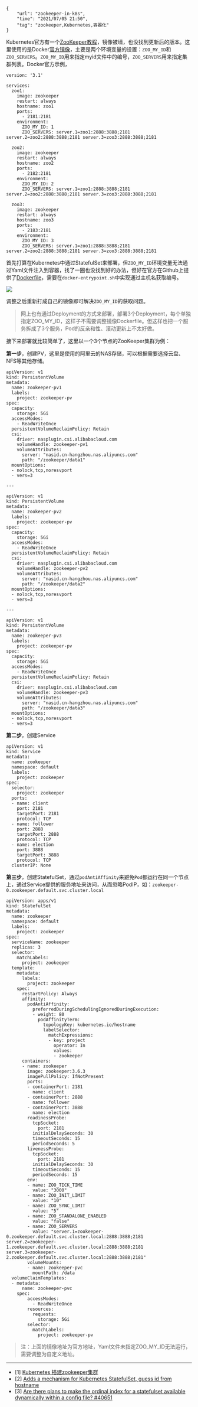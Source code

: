 ```
{
    "url": "zookeeper-in-k8s",
    "time": "2021/07/05 21:50",
    "tag": "zookeeper,Kubernetes,容器化"
}
```

Kubernetes官方有一个[ZooKeeper教程](https://kubernetes.io/zh/docs/tutorials/stateful-application/zookeeper/)，镜像被墙，也没找到更新后的版本。这里使用的是Docker[官方镜像](https://hub.docker.com/_/zookeeper)，主要是两个环境变量的设置：`ZOO_MY_ID`和`ZOO_SERVERS`。`ZOO_MY_ID`用来指定myid文件中的编号，`ZOO_SERVERS`用来指定集群列表。Docker官方示例，

```
version: '3.1'

services:
  zoo1:
    image: zookeeper
    restart: always
    hostname: zoo1
    ports:
      - 2181:2181
    environment:
      ZOO_MY_ID: 1
      ZOO_SERVERS: server.1=zoo1:2888:3888;2181 server.2=zoo2:2888:3888;2181 server.3=zoo3:2888:3888;2181

  zoo2:
    image: zookeeper
    restart: always
    hostname: zoo2
    ports:
      - 2182:2181
    environment:
      ZOO_MY_ID: 2
      ZOO_SERVERS: server.1=zoo1:2888:3888;2181 server.2=zoo2:2888:3888;2181 server.3=zoo3:2888:3888;2181

  zoo3:
    image: zookeeper
    restart: always
    hostname: zoo3
    ports:
      - 2183:2181
    environment:
      ZOO_MY_ID: 3
      ZOO_SERVERS: server.1=zoo1:2888:3888;2181 server.2=zoo2:2888:3888;2181 server.3=zoo3:2888:3888;2181
```

首先打算在Kubernetes中通过StatefulSet来部署，但`ZOO_MY_ID`环境变量无法通过Yaml文件注入到容器，找了一圈也没找到好的办法，但好在官方在Github上提供了[Dockerfile](https://github.com/31z4/zookeeper-docker)，需要在`docker-entrypoint.sh`中实现通过主机名获取编号。

![](../../static/uploads/zookeeper-my-id.png)

调整之后重新打成自己的镜像即可解决`ZOO_MY_ID`的获取问题。

> 网上也有通过Deployment的方式来部署，部署3个Deployment，每个单独指定ZOO_MY_ID，这样子不需要调整镜像Dockerfile。但这样也把一个服务拆成了3个服务，Pod的反亲和性、滚动更新上不太好做。

接下来部署就比较简单了，这里以一个3个节点的ZooKeeper集群为例：

**第一步**，创建PV，这里是使用的阿里云的NAS存储，可以根据需要选择云盘、NFS等其他存储。

```
apiVersion: v1
kind: PersistentVolume
metadata:
  name: zookeeper-pv1
  labels:
    project: zookeeper-pv
spec:
  capacity:
    storage: 5Gi
  accessModes:
    - ReadWriteOnce
  persistentVolumeReclaimPolicy: Retain
  csi:
    driver: nasplugin.csi.alibabacloud.com
    volumeHandle: zookeeper-pv1
    volumeAttributes:
      server: "nasid.cn-hangzhou.nas.aliyuncs.com"
      path: "/zookeeper/data1"
  mountOptions:
  - nolock,tcp,noresvport
  - vers=3

--- 

apiVersion: v1
kind: PersistentVolume
metadata:
  name: zookeeper-pv2
  labels:
    project: zookeeper-pv
spec:
  capacity:
    storage: 5Gi
  accessModes:
    - ReadWriteOnce
  persistentVolumeReclaimPolicy: Retain
  csi:
    driver: nasplugin.csi.alibabacloud.com
    volumeHandle: zookeeper-pv2
    volumeAttributes:
      server: "nasid.cn-hangzhou.nas.aliyuncs.com"
      path: "/zookeeper/data2"
  mountOptions:
  - nolock,tcp,noresvport
  - vers=3

--- 

apiVersion: v1
kind: PersistentVolume
metadata:
  name: zookeeper-pv3
  labels:
    project: zookeeper-pv
spec:
  capacity:
    storage: 5Gi
  accessModes:
    - ReadWriteOnce
  persistentVolumeReclaimPolicy: Retain
  csi:
    driver: nasplugin.csi.alibabacloud.com
    volumeHandle: zookeeper-pv3
    volumeAttributes:
      server: "nasid.cn-hangzhou.nas.aliyuncs.com"
      path: "/zookeeper/data3"
  mountOptions:
  - nolock,tcp,noresvport
  - vers=3
```

**第二步**，创建Service

```
apiVersion: v1
kind: Service
metadata:
  name: zookeeper
  namespace: default
  labels:
    project: zookeeper
spec:
  selector:
    project: zookeeper
  ports:
  - name: client
    port: 2181
    targetPort: 2181
    protocol: TCP
  - name: follower
    port: 2888
    targetPort: 2888
    protocol: TCP
  - name: election
    port: 3888
    targetPort: 3888
    protocol: TCP
  clusterIP: None
```

**第三步**，创建StatefulSet，通过`podAntiAffinity`来避免`Pod`都运行在同一个节点上，通过Service提供的服务地址来访问，从而忽略PodIP，如：`zookeeper-0.zookeeper.default.svc.cluster.local`

```
apiVersion: apps/v1
kind: StatefulSet
metadata:
  name: zookeeper
  namespace: default
  labels:
    project: zookeeper
spec:
  serviceName: zookeeper
  replicas: 3
  selector:
    matchLabels:
      project: zookeeper
  template:
    metadata:
      labels:
        project: zookeeper
    spec:
      restartPolicy: Always
      affinity:
        podAntiAffinity:
          preferredDuringSchedulingIgnoredDuringExecution:
          - weight: 80
            podAffinityTerm:
              topologyKey: kubernetes.io/hostname
              labelSelector:
                matchExpressions:
                - key: project
                  operator: In
                  values: 
                  - zookeeper
      containers:
      - name: zookeeper
        image: zookeeper:3.6.3
        imagePullPolicy: IfNotPresent
        ports:
        - containerPort: 2181
          name: client
        - containerPort: 2888
          name: follower
        - containerPort: 3888
          name: election
        readinessProbe:
          tcpSocket:
            port: 2181
          initialDelaySeconds: 30
          timeoutSeconds: 15
          periodSeconds: 5
        livenessProbe:
          tcpSocket: 
            port: 2181
          initialDelaySeconds: 30
          timeoutSeconds: 15
          periodSeconds: 15
        env:
        - name: ZOO_TICK_TIME
          value: "3000"
        - name: ZOO_INIT_LIMIT
          value: "10"
        - name: ZOO_SYNC_LIMIT
          value: "5"
        - name: ZOO_STANDALONE_ENABLED
          value: "false"
        - name: ZOO_SERVERS
          value: "server.1=zookeeper-0.zookeeper.default.svc.cluster.local:2888:3888;2181 server.2=zookeeper-1.zookeeper.default.svc.cluster.local:2888:3888;2181 server.3=zookeeper-2.zookeeper.default.svc.cluster.local:2888:3888;2181"
        volumeMounts:
        - name: zookeeper-pvc
          mountPath: /data
  volumeClaimTemplates:
  - metadata:
      name: zookeeper-pvc
    spec:
        accessModes:
          - ReadWriteOnce
        resources:
          requests:
            storage: 5Gi
        selector:
          matchLabels:
            project: zookeeper-pv

```

> 注：上面的镜像地址为官方地址，Yaml文件未指定ZOO_MY_ID无法运行，需要调整为自定义地址。

---

- [1] [Kubernetes 搭建zookeeper集群](https://www.cnblogs.com/cyleon/p/14675875.html)
- [2] [Adds a mechanism for Kubernetes StatefulSet, guess id from hostname](https://github.com/solsson/zookeeper-docker/commit/df9474f858ad548be8a365cb000a4dd2d2e3a217)
- [3] [Are there plans to make the ordinal index for a statefulset available dynamically within a config file? #40651](https://github.com/kubernetes/kubernetes/issues/40651)